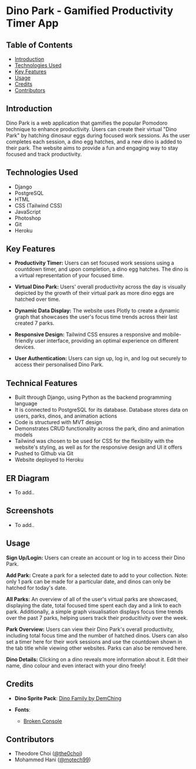 # Dino Park - Gamified Productivity Timer App

## Table of Contents
- [Introduction](#introduction)
- [Technologies Used](#technologies-used)
- [Key Features](#key-features)
- [Usage](#usage)
- [Credits](#credits)
- [Contributors](#contributors)

## Introduction

Dino Park is a web application that gamifies the popular Pomodoro technique to enhance productivity. Users can create their virtual "Dino Park" by hatching dinosaur eggs during focused work sessions. As the user completes each session, a dino egg hatches, and a new dino is added to their park. The website aims to provide a fun and engaging way to stay focused and track productivity.

## Technologies Used

- Django
- PostgreSQL
- HTML
- CSS (Tailwind CSS)
- JavaScript
- Photoshop
- Git
- Heroku

## Key Features

- **Productivity Timer:** 
Users can set focused work sessions using a countdown timer, and upon completion, a dino egg hatches. The dino is a virtual representation of your focused time.

- **Virtual Dino Park:** 
Users' overall productivity across the day is visually depicted by the growth of their virtual park as more dino eggs are hatched over time.

- **Dynamic Data Display:** 
The website uses Plotly to create a dynamic graph that showcases the user's focus time trends across their last created 7 parks.

- **Responsive Design:** 
Tailwind CSS ensures a responsive and mobile-friendly user interface, providing an optimal experience on different devices.

- **User Authentication:** 
Users can sign up, log in, and log out securely to access their personalised Dino Park.

## Technical Features

- Built through Django, using Python as the backend programming language
- It is connected to PostgreSQL for its database. Database stores data on users, parks, dinos, and animation actions
- Code is structured with MVT design
- Demonstrates CRUD functionality across the park, dino and animation models
- Tailwind was chosen to be used for CSS for the flexibility with the website's styling, as well as for the responsive design and UI it offers
- Pushed to Github via Git
- Website deployed to Heroku

## ER Diagram
- To add..

## Screenshots
- To add..

## Usage

**Sign Up/Login:** 
Users can create an account or log in to access their Dino Park.

**Add Park:**
Create a park for a selected date to add to your collection. Note: only 1 park can be made for a particular date, and dinos can only be hatched for today's date.

**All Parks:** 
An overview of all of the user's virtual parks are showcased, displaying the date, total focused time spent each day and a link to each park. Additionally, a simple graph visualisation displays focus time trends over the past 7 parks, helping users track their producitivity over the week.

**Park Overview:** 
Users can view their Dino Park's overall productivity, including total focus time and the number of hatched dinos. Users can also set a timer here for their work sessions and use the countdown shown in the tab title while viewing other websites. Parks can also be removed here.

**Dino Details:** 
Clicking on a dino reveals more information about it. Edit their name, dino colour and even interact with your dino freely!

## Credits

- **Dino Sprite Pack**: [Dino Family by DemChing](https://demching.itch.io/dino-family)

- **Fonts**: 
  - [Broken Console](https://www.cdnfonts.com/broken-console.font)

## Contributors

- Theodore Choi ([@the0choi](https://github.com/the0choi))
- Mohammed Hani ([@motech99](https://github.com/motech99))
